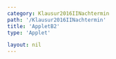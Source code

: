 ```yaml
---
category: Klausur2016IINachtermin
path: '/Klausur2016IINachtermin'
title: 'AppletB2'
type: 'Applet'

layout: nil
---
```

<link type="text/css" href="https://cdnjs.cloudflare.com/ajax/libs/jsxgraph/0.99.6/jsxgraph.css"><link rel="stylesheet" type="text/css" href="//cdnjs.cloudflare.com/ajax/libs/jsxgraph/0.99.7/jsxgraph.css" />
<div id="842897cf-53a2-4e81-bc26-110b5d221f67" class="jxgbox" style="width:500px; height:500px">
<script type="text/javascript">
    (function() {
const board = JXG.JSXGraph.initBoard('842897cf-53a2-4e81-bc26-110b5d221f67', {
    							boundingbox: [-1, 10, 19, -10],
                  axis: false
              });
              
var A = board.create('point', [0,0], {name:'A', fixed:true, color:'red'});
var D = board.create('point', [0,6], {name:'D', fixed:true, color:'red'});
var M = board.create('point', [10,0], {color:'red', name:'M', fixed:true});
var G = board.create('point', [10,6], {color:'red', name:'G', fixed:true});
var C = board.create('point', [3.5*Math.sin(45/180*Math.PI)+M.X(),3.5*Math.sin(45/180*Math.PI)+M.Y()], {color:'red', fixed:true, name:'C'});
var F = board.create('point', [3.5*Math.sin(45/180*Math.PI)+G.X(),3.5*Math.sin(45/180*Math.PI)+G.Y()], {color:'red', fixed:true, name:'F'});
var B = board.create('point', [3.5*Math.sin(315/180*Math.PI)+M.X(),3.5*Math.sin(315/180*Math.PI)+M.Y()], {color:'red', fixed:true, name:'B'});
var E = board.create('point', [3.5*Math.sin(315/180*Math.PI)+G.X(),3.5*Math.sin(315/180*Math.PI)+G.Y()], {color:'red', fixed:true, name:'E'});

//segments
board.create('segment', [A,B], {color:'red'});
board.create('segment', [A,D], {color:'red'});
board.create('segment', [B,C], {color:'red'});
board.create('segment', [B,E], {color:'red'});
board.create('segment', [C,F], {color:'red'});
board.create('segment', [E,F], {color:'red'});
board.create('segment', [D,E], {color:'red'});
board.create('segment', [D,F], {color:'red'});
board.create('segment', [A,C], {color:'red'});
board.create('segment', [A,M], {color:'gray', strokewidth:2});
var MG = board.create('segment', [M,G], {color:'gray', strokewidth:2});
board.create('segment', [A,G], {color:'gray', strokewidth:3});

//angles
board.create('angle', [G,M,A], {radius:0.6, orthotype:'sectordot', name:' '});
board.create('angle', [A,G,M], {radius:0.6, orthotype:'sectordot', name:'&phi;'});

//level
var N = board.create('glider', [10,3,MG], {color:'orange', name:'N'});
var Q = board.create('point', [B.X(), function(){return B.Y()+ N.Y()}], {color:'green', name:'Q', fixed:true});
var R = board.create('point', [C.X(), function(){return C.Y()+ N.Y()}], {color:'green', name:'R', fixed:true});
var P = board.create('point', [function(){return 10/6*N.Y();}, function(){return N.Y();}], {name:'P', fixed:true, color:'green'});

var level = board.create('polygon', [R,P,Q]);

//pyramide
board.create('segment', [Q,M], {color:'green'});
board.create('segment', [R,M], {color:'green'});
board.create('segment', [P,M], {color:'green'});

//x
board.create('text', [1,-2, function(){return 'x = '+ JXG.toFixed(6-N.Y(),2)}], {fontsize:18});

//V

board.create('text', [1,-3.7, function(){return 'V('+JXG.toFixed(6-N.Y(),2)+') = ' + JXG.toFixed(23.38*(6-N.Y())-3.9*(6-N.Y())*(6-N.Y()),2)}], {fontsize:18});

board.create('text', [5, 0.2, '10'], {fontsize:15, color:'gray'});
board.create('text', [0.1, 3, '6'], {fontsize:15, color:'red'});
board.create('text', [8.9, -1.4, '7'], {fontsize:15, color:'red'});
board.create('text', [11.5, 1.1, '7'], {fontsize:15, color:'red'});
	})(); </script>
  </div>
